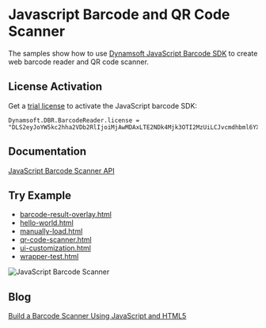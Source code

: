 # Javascript Barcode and QR Code Scanner
The samples show how to use [Dynamsoft JavaScript Barcode SDK](https://www.dynamsoft.com/barcode-reader/sdk-javascript/) to create web barcode reader and QR code scanner.

## License Activation
Get a [trial license](https://www.dynamsoft.com/customer/license/trialLicense?product=dbr) to activate the JavaScript barcode SDK:

```
Dynamsoft.DBR.BarcodeReader.license = "DLS2eyJoYW5kc2hha2VDb2RlIjoiMjAwMDAxLTE2NDk4Mjk3OTI2MzUiLCJvcmdhbml6YXRpb25JRCI6IjIwMDAwMSIsInNlc3Npb25QYXNzd29yZCI6IndTcGR6Vm05WDJrcEQ5YUoifQ==";
```

## Documentation
[JavaScript Barcode Scanner API](https://www.dynamsoft.com/barcode-reader/programming/javascript/api-reference/BarcodeScanner.html?ver=latest)

## Try Example
- [barcode-result-overlay.html](https://yushulx.me/javascript-barcode-qr-code-scanner/barcode-result-overlay.html)
- [hello-world.html](https://yushulx.me/javascript-barcode-qr-code-scanner/hello-world.html)
- [manually-load.html](https://yushulx.me/javascript-barcode-qr-code-scanner/manually-load.html)
- [qr-code-scanner.html](https://yushulx.me/javascript-barcode-qr-code-scanner/qr-code-scanner.html)
- [ui-customization.html](https://yushulx.me/javascript-barcode-qr-code-scanner/ui-customization.html)
- [wrapper-test.html](https://yushulx.me/javascript-barcode-qr-code-scanner/wrapper-test.html)

![JavaScript Barcode Scanner](https://www.dynamsoft.com/codepool/img/2021/06/barcode-scanner-overlay.png)

## Blog
[Build a Barcode Scanner Using JavaScript and HTML5](https://www.dynamsoft.com/codepool/html5-barcode-reader-javascript-webassembly.html)

